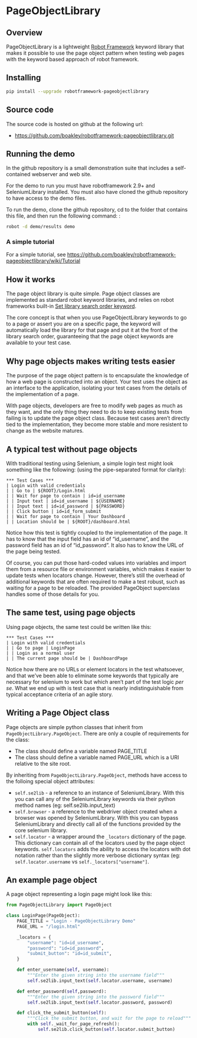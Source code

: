 # PageObjectLibrary

## Overview

PageObjectLibrary is a lightweight [Robot Framework] keyword library that makes it possible to use the page object pattern when testing web pages with the keyword based approach of robot framework.

## Installing

```bash
pip install --upgrade robotframework-pageobjectlibrary
```

## Source code

The source code is hosted on github at the following url:

* https://github.com/boakley/robotframework-pageobjectlibrary.git

## Running the demo

In the github repository is a small demonstration suite that includes a self-contained webserver and web site.

For the demo to run you must have robotframework 2.9+ and SeleniumLibrary installed. You must also have cloned the github repository to have access to the demo files.

To run the demo, clone the github repository, cd to the folder that contains this file, and then run the following command: :

```bash
robot -d demo/results demo
```
### A simple tutorial

For a simple tutorial, see <https://github.com/boakley/robotframework-pageobjectlibrary/wiki/Tutorial>

## How it works

The page object library is quite simple. Page object classes are implemented as standard robot keyword libraries, and relies on robot frameworks built-in [Set library search order keyword].

The core concept is that when you use PageObjectLibrary keywords to go to a page or assert you are on a specific page, the keyword will automatically load the library for that page and put it at the front of the library search order, guaranteeing that the page object keywords are available to your test case.

## Why page objects makes writing tests easier

The purpose of the page object pattern is to encapsulate the knowledge of how a web page is constructed into an object. Your test uses the object as an interface to the application, isolating your test cases from the details of the implementation of a page.

With page objects, developers are free to modify web pages as much as they want, and the only thing they need to do to keep existing tests from failing is to update the page object class. Because test cases aren’t directly tied to the implementation, they become more stable and more resistent to change as the website matures.

## A typical test without page objects

With traditional testing using Selenium, a simple login test might look something like the following: (using the pipe-separated format for clarity):

```robotframework
*** Test Cases ***
| Login with valid credentials
| | Go to | ${ROOT}/Login.html
| | Wait for page to contain | id=id_username
| | Input text | id=id_username | ${USERNAME}
| | Input text | id=id_password | ${PASSWORD}
| | Click button | id=id_form_submit
| | Wait for page to contain | Your Dashboard
| | Location should be | ${ROOT}/dashboard.html
```

Notice how this test is tightly coupled to the implementation of the page. It has to know that the input field has an id of “id_username”, and the password field has an id of “id_password”. It also has to know the URL of the page being tested.

Of course, you can put those hard-coded values into variables and import them from a resource file or environment variables, which makes it easier to update tests when locators change. However, there’s still the overhead of additional keywords that are often required to make a test robust, such as waiting for a page to be reloaded. The provided PageObject superclass handles some of those details for you.

## The same test, using page objects

Using page objects, the same test could be written like this:

```robotframework
*** Test Cases ***
| Login with valid credentials
| | Go to page | LoginPage
| | Login as a normal user
| | The current page should be | DashboardPage
```

Notice how there are no URLs or element locators in the test whatsoever, and that we’ve been able to eliminate some keywords that typically are necessary for selenium to work but which aren’t part of the test logic *per se*. What we end up with is test case that is nearly indistinguishable from typical acceptance criteria of an agile story.

## Writing a Page Object class

Page objects are simple python classes that inherit from `PageObjectLibrary.PageObject`. There are only a couple of requirements for the class:

- The class should define a variable named PAGE\_TITLE
- The class should define a variable named PAGE\_URL which is a URI relative to the site root.

By inheriting from `PageObjectLibrary.PageObject`, methods have access to the folloing special object attributes:

- `self.se2lib` - a reference to an instance of SeleniumLibrary. With this you can call any of the SeleniumLibrary keywords via their python method names (eg: self.se2lib.input\_text)
- `self.browser` - a reference to the webdriver object created when a browser was opened by SeleniumLibrary. With this you can bypass SeleniumLibrary and directly call all of the functions provided by the core selenium library.
- `self.locator` - a wrapper around the `_locators` dictionary of the page. This dictionary can contain all of the locators used by the page object keywords. `self.locators` adds the ability to access the locators with dot notation rather than the slightly more verbose dictionary syntax (eg: `self.locator.username` vs `self._locators["username"]`.

## An example page object

A page object representing a login page might look like this:

```python
from PageObjectLibrary import PageObject

class LoginPage(PageObject):
    PAGE_TITLE = "Login - PageObjectLibrary Demo"
    PAGE_URL = "/login.html"

    _locators = {
        "username": "id=id_username",
        "password": "id=id_password",
        "submit_button": "id=id_submit",
    }

    def enter_username(self, username):
        """Enter the given string into the username field"""
        self.se2lib.input_text(self.locator.username, username)

    def enter_password(self,password):
        """Enter the given string into the password field"""
        self.se2lib.input_text(self.locator.password, password)

    def click_the_submit_button(self):
        """Click the submit button, and wait for the page to reload"""
        with self._wait_for_page_refresh():
            self.se2lib.click_button(self.locator.submit_button)
```

  [robot framework]: http://www.robotframework.org
  [Set library search order keyword]: http://robotframework.org/robotframework/latest/libraries/BuiltIn.html#Set%20Library%20Search%20Order
